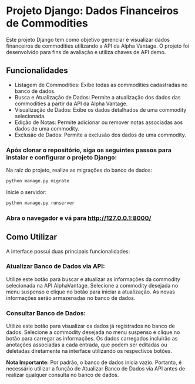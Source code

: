 # Projeto Django: Dados Financeiros de Commodities

Este projeto Django tem como objetivo gerenciar e visualizar dados financeiros de commodities utilizando a API da Alpha Vantage. O projeto foi desenvolvido para fins de avaliação e utiliza chaves de API demo.

## Funcionalidades

- Listagem de Commodities: Exibe todas as commodities cadastradas no banco de dados.
- Busca e Atualização de Dados: Permite a atualização dos dados das commodities a partir da API da Alpha Vantage.
- Visualização de Dados: Exibe os dados detalhados de uma commodity selecionada.
- Edição de Notas: Permite adicionar ou remover notas associadas aos dados de uma commodity.
- Exclusão de Dados: Permite a exclusão dos dados de uma commodity.

### Após clonar o repositório, siga os seguintes passos para instalar e configurar o projeto Django:

Na raíz do projeto, realize as migrações do banco de dados:

```bash
python manage.py migrate
```

Inicie o servidor:

```bash
python manage.py runserver
```

### Abra o navegador e vá para http://127.0.0.1:8000/


## Como Utilizar

A interface possui duas principais funcionalidades:

### Atualizar Banco de Dados via API:

Utilize este botão para buscar e atualizar as informações da commodity selecionada na API AlphaVantage.
Selecione a commodity desejada no menu suspenso e clique no botão para iniciar a atualização.
As novas informações serão armazenadas no banco de dados.

### Consultar Banco de Dados:

Utilize este botão para visualizar os dados já registrados no banco de dados.
Selecione a commodity desejada no menu suspenso e clique no botão para carregar as informações.
Os dados carregados incluirão as anotações associadas a cada entrada, que podem ser editadas ou deletadas diretamente na interface utilizando os respectivos botões.

**Nota Importante:**
Por padrão, o banco de dados inicia vazio. Portanto, é necessário utilizar a função de Atualizar Banco de Dados via API antes de realizar qualquer consulta no banco de dados.

